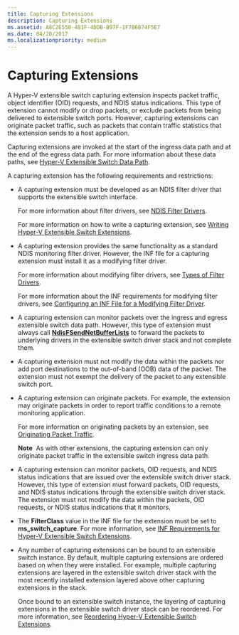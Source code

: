 ```yaml
---
title: Capturing Extensions
description: Capturing Extensions
ms.assetid: A8C2E550-4B1F-4DDB-B97F-1F7B6B74F5E7
ms.date: 04/20/2017
ms.localizationpriority: medium
---
```


# Capturing Extensions


A Hyper-V extensible switch capturing extension inspects packet traffic, object identifier (OID) requests, and NDIS status indications. This type of extension cannot modify or drop packets, or exclude packets from being delivered to extensible switch ports. However, capturing extensions can originate packet traffic, such as packets that contain traffic statistics that the extension sends to a host application.

Capturing extensions are invoked at the start of the ingress data path and at the end of the egress data path. For more information about these data paths, see [Hyper-V Extensible Switch Data Path](hyper-v-extensible-switch-data-path.md).

A capturing extension has the following requirements and restrictions:

-   A capturing extension must be developed as an NDIS filter driver that supports the extensible switch interface.

    For more information about filter drivers, see [NDIS Filter Drivers](ndis-filter-drivers2.md).

    For more information on how to write a capturing extension, see [Writing Hyper-V Extensible Switch Extensions](writing-hyper-v-extensible-switch-extensions.md).

-   A capturing extension provides the same functionality as a standard NDIS monitoring filter driver. However, the INF file for a capturing extension must install it as a modifying filter driver.

    For more information about modifying filter drivers, see [Types of Filter Drivers](types-of-filter-drivers.md).

    For more information about the INF requirements for modifying filter drivers, see [Configuring an INF File for a Modifying Filter Driver](configuring-an-inf-file-for-a-modifying-filter-driver.md).

-   A capturing extension can monitor packets over the ingress and egress extensible switch data path. However, this type of extension must always call [**NdisFSendNetBufferLists**](https://docs.microsoft.com/windows-hardware/drivers/ddi/content/ndis/nf-ndis-ndisfsendnetbufferlists) to forward the packets to underlying drivers in the extensible switch driver stack and not complete them.

-   A capturing extension must not modify the data within the packets nor add port destinations to the out-of-band (OOB) data of the packet. The extension must not exempt the delivery of the packet to any extensible switch port.

-   A capturing extension can originate packets. For example, the extension may originate packets in order to report traffic conditions to a remote monitoring application.

    For more information on originating packets by an extension, see [Originating Packet Traffic](originating-packet-traffic.md).

    **Note**  As with other extensions, the capturing extension can only originate packet traffic in the extensible switch ingress data path.

     

-   A capturing extension can monitor packets, OID requests, and NDIS status indications that are issued over the extensible switch driver stack. However, this type of extension must forward packets, OID requests, and NDIS status indications through the extensible switch driver stack. The extension must not modify the data within the packets, OID requests, or NDIS status indications that it monitors.

-   The **FilterClass** value in the INF file for the extension must be set to **ms\_switch\_capture**. For more information, see [INF Requirements for Hyper-V Extensible Switch Extensions](inf-requirements-for-hyper-v-extensions.md).

-   Any number of capturing extensions can be bound to an extensible switch instance. By default, multiple capturing extensions are ordered based on when they were installed. For example, multiple capturing extensions are layered in the extensible switch driver stack with the most recently installed extension layered above other capturing extensions in the stack.

    Once bound to an extensible switch instance, the layering of capturing extensions in the extensible switch driver stack can be reordered. For more information, see [Reordering Hyper-V Extensible Switch Extensions](reordering-hyper-v-extensibility-switch-extensions.md).

 

 






